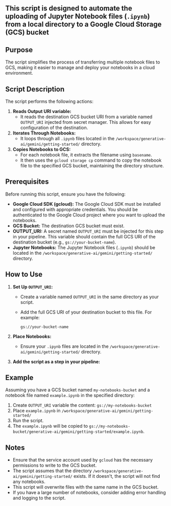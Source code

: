 ## This script is designed to automate the uploading of Jupyter Notebook files (`.ipynb`) from a local directory to a Google Cloud Storage (GCS) bucket

## Purpose

The script simplifies the process of transferring multiple notebook files to GCS, making it easier to manage and deploy your notebooks in a cloud environment.

## Script Description

The script performs the following actions:

1. **Reads Output URI variable:**
   - It reads the destination GCS bucket URI from a variable named `OUTPUT_URI` injected from secret manager. This allows for easy configuration of the destination.
2. **Iterates Through Notebooks:**
   - It loops through all `.ipynb` files located in the `/workspace/generative-ai/gemini/getting-started/` directory.
3. **Copies Notebooks to GCS:**
   - For each notebook file, it extracts the filename using `basename`.
   - It then uses the `gcloud storage cp` command to copy the notebook file to the specified GCS bucket, maintaining the directory structure.

## Prerequisites

Before running this script, ensure you have the following:

- **Google Cloud SDK (gcloud):** The Google Cloud SDK must be installed and configured with appropriate credentials. You should be authenticated to the Google Cloud project where you want to upload the notebooks.
- **GCS Bucket:** The destination GCS bucket must exist.
- **OUTPUT_URI:** A secret named `OUTPUT_URI` must be injected for this step in your pipeline. This variable should contain the full GCS URI of the destination bucket (e.g., `gs://your-bucket-name`).
- **Jupyter Notebooks:** The Jupyter Notebook files (`.ipynb`) should be located in the `/workspace/generative-ai/gemini/getting-started/` directory.

## How to Use

1. **Set Up `OUTPUT_URI`:**

   - Create a variable named `OUTPUT_URI` in the same directory as your script.
   - Add the full GCS URI of your destination bucket to this file. For example:

     ```none
     gs://your-bucket-name
     ```

2. **Place Notebooks:**

   - Ensure your `.ipynb` files are located in the `/workspace/generative-ai/gemini/getting-started/` directory.

3. **Add the script as a step in your pipeline:**

## Example

Assuming you have a GCS bucket named `my-notebooks-bucket` and a notebook file named `example.ipynb` in the specified directory:

1. Create `OUTPUT_URI` variable the content: `gs://my-notebooks-bucket`
2. Place `example.ipynb` in `/workspace/generative-ai/gemini/getting-started/`
3. Run the script.
4. The `example.ipynb` will be copied to `gs://my-notebooks-bucket/generative-ai/gemini/getting-started/example.ipynb`.

## Notes

- Ensure that the service account used by `gcloud` has the necessary permissions to write to the GCS bucket.
- The script assumes that the directory `/workspace/generative-ai/gemini/getting-started/` exists. If it doesn't, the script will not find any notebooks.
- This script will overwrite files with the same name in the GCS bucket.
- If you have a large number of notebooks, consider adding error handling and logging to the script.